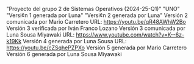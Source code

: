 "Proyecto del grupo 2 de Sistemas Operativos (2024-25-Q1)" 
"UNO" 
"Versi¢n 1 generada por Luna"
"Versi¢n 2 generada por Luna"
Versión 2 comunicada por Mario Carretero
URL: https://youtu.be/qR48AWhW2Bo
Versión 3 verificada por Iván Franco Lozano
Versión 3 comunicada por Luna Sousa Miyawaki
URL: https://www.youtube.com/watch?v=K--6z-k19Kk
Versión 4 generada por Luna Sousa
URL: https://youtu.be/cZSqhePZPXo
Versión 5 generada por Mario Carretero
Versión 6 generada por Luna Sousa Miyawaki

